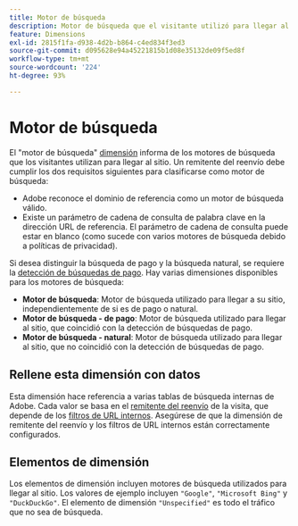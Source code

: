 ```yaml
---
title: Motor de búsqueda
description: Motor de búsqueda que el visitante utilizó para llegar al sitio.
feature: Dimensions
exl-id: 2815f1fa-d938-4d2b-b864-c4ed834f3ed3
source-git-commit: d095628e94a45221815b1d08e35132de09f5ed8f
workflow-type: tm+mt
source-wordcount: '224'
ht-degree: 93%

---
```


# Motor de búsqueda

El &quot;motor de búsqueda&quot; [dimensión](overview.md) informa de los motores de búsqueda que los visitantes utilizan para llegar al sitio. Un remitente del reenvío debe cumplir los dos requisitos siguientes para clasificarse como motor de búsqueda:

* Adobe reconoce el dominio de referencia como un motor de búsqueda válido.
* Existe un parámetro de cadena de consulta de palabra clave en la dirección URL de referencia. El parámetro de cadena de consulta puede estar en blanco (como sucede con varios motores de búsqueda debido a políticas de privacidad).

Si desea distinguir la búsqueda de pago y la búsqueda natural, se requiere la [detección de búsquedas de pago](/help/admin/admin/c-manage-report-suites/c-edit-report-suites/general/paid-search-detection/paid-search-detection.md). Hay varias dimensiones disponibles para los motores de búsqueda:

* **Motor de búsqueda**: Motor de búsqueda utilizado para llegar a su sitio, independientemente de si es de pago o natural.
* **Motor de búsqueda - de pago**: Motor de búsqueda utilizado para llegar al sitio, que coincidió con la detección de búsquedas de pago.
* **Motor de búsqueda - natural**: Motor de búsqueda utilizado para llegar al sitio, que no coincidió con la detección de búsquedas de pago.

## Rellene esta dimensión con datos

Esta dimensión hace referencia a varias tablas de búsqueda internas de Adobe. Cada valor se basa en el [remitente del reenvío](referrer.md) de la visita, que depende de los [filtros de URL internos](/help/admin/admin/c-manage-report-suites/c-edit-report-suites/general/internal-url-filter-admin.md). Asegúrese de que la dimensión de remitente del reenvío y los filtros de URL internos están correctamente configurados.

## Elementos de dimensión

Los elementos de dimensión incluyen motores de búsqueda utilizados para llegar al sitio. Los valores de ejemplo incluyen `"Google"`, `"Microsoft Bing"` y `"DuckDuckGo"`. El elemento de dimensión `"Unspecified"` es todo el tráfico que no sea de búsqueda.
